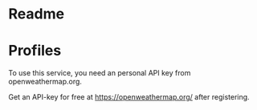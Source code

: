 # Readme

# Profiles

To use this service, you need an personal API key from openweathermap.org.

Get an API-key for free at https://openweathermap.org/ after registering.
